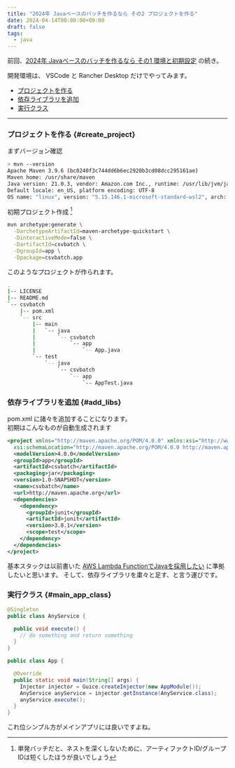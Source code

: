 ```yaml
---
title: "2024年 Javaベースのバッチを作るなら その2 プロジェクトを作る"
date: 2024-04-14T00:00:00+09:00
draft: false
tags:
  - java
---
```


前回、[2024年 Javaベースのバッチを作るなら その1 環境と初期設定](../20240407_java_based_batch/) の続き。  

開発環境は、 VSCode と Rancher Desktop だけでやってみます。

* [プロジェクトを作る](#create_project)
* [依存ライブラリを追加](#add_libs)
* [実行クラス](#main_app_class)

_____

### プロジェクトを作る {#create_project}

まずバージョン確認

```sh
> mvn --version
Apache Maven 3.9.6 (bc0240f3c744dd6b6ec2920b3cd08dcc295161ae)
Maven home: /usr/share/maven
Java version: 21.0.3, vendor: Amazon.com Inc., runtime: /usr/lib/jvm/java-21-amazon-corretto
Default locale: en_US, platform encoding: UTF-8
OS name: "linux", version: "5.15.146.1-microsoft-standard-wsl2", arch: "amd64", family: "unix"
```

初期プロジェクト作成 [^1]

```sh
mvn archetype:generate \
  -DarchetypeArtifactId=maven-archetype-quickstart \
  -DinteractiveMode=false \
  -DartifactId=csvbatch \
  -DgroupId=app \
  -Dpackage=csvbatch.app
```

このようなプロジェクトが作られます。

```sh
.
|-- LICENSE
|-- README.md
`-- csvbatch
    |-- pom.xml
    `-- src
        |-- main
        |   `-- java
        |       `-- csvbatch
        |           `-- app
        |               `-- App.java
        `-- test
            `-- java
                `-- csvbatch
                    `-- app
                        `-- AppTest.java
```

### 依存ライブラリを追加 {#add_libs}

pom.xml に諸々を追加することになります。  
初期はこんなものが自動生成されます

```xml
<project xmlns="http://maven.apache.org/POM/4.0.0" xmlns:xsi="http://www.w3.org/2001/XMLSchema-instance"
  xsi:schemaLocation="http://maven.apache.org/POM/4.0.0 http://maven.apache.org/maven-v4_0_0.xsd">
  <modelVersion>4.0.0</modelVersion>
  <groupId>app</groupId>
  <artifactId>csvbatch</artifactId>
  <packaging>jar</packaging>
  <version>1.0-SNAPSHOT</version>
  <name>csvbatch</name>
  <url>http://maven.apache.org</url>
  <dependencies>
    <dependency>
      <groupId>junit</groupId>
      <artifactId>junit</artifactId>
      <version>3.8.1</version>
      <scope>test</scope>
    </dependency>
  </dependencies>
</project>
```

基本スタックは以前書いた [AWS Lambda FunctionでJavaを採用したい](/techlog/posts/20220925_aws_lambda_guice/) に準拠したいと思います。 そして、依存ライブラリを粛々と足す、と言う運びです。

### 実行クラス {#main_app_class}

```java
@Singleton
public class AnyService {

  public void execute() {
    // do something and return something
  }
}
```

```java
public class App {

  @Override
  public static void main(String[] args) {
    Injector injector = Guice.createInjector(new AppModule());
    AnyService anyService = injector.getInstance(AnyService.class);
    anyService.execute();
  }
}
```

これ位シンプル方がメインアプリには良いですよね。

[^1]: 単発バッチだと、ネストを深くしないために、アーティファクトID/グループIDは短くしたほうが良いでしょう
